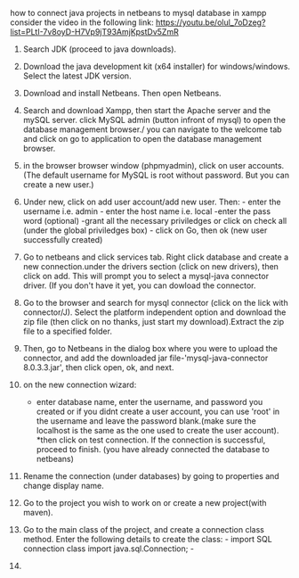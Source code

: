 how to connect java projects in netbeans to mysql database in xampp
consider the video in the following link: https://youtu.be/olul_7oDzeg?list=PLtI-7v8oyD-H7Vp9jT93AmjKpstDv5ZmR

1. Search JDK (proceed to java downloads).
2. Download the java development kit (x64 installer) for windows/windows. Select the latest JDK version.
3. Download and install Netbeans. Then open Netbeans. 
4. Search and download Xampp, then start the Apache server and the mySQL server. click MySQL admin (button infront of mysql) to open the database management browser./ you can navigate to the welcome tab and click on go to application to open the database management browser.
5. in the browser browser window (phpmyadmin), click on user accounts.(The default username for MySQL is root without password. But you can create a new user.)
6. Under new, click on add user account/add new user. Then:
        - enter the username i.e. admin
        - enter the host name i.e. local
        -enter the pass word (optional)
        -grant all the necessary priviledges or click on check all (under the global priviledges box)
        - click on Go, then ok (new user successfully created)
        
7. Go to netbeans and click services tab. Right click database and create a new connection.under the drivers section (click on new drivers), then click on add. This will prompt you to select a mysql-java connector driver. (If you don't have it yet, you can dowload the connector. 
8. Go to the browser and search for mysql connector (click on the lick with connector/J). Select the platform independent option and download the zip file (then click on no thanks, just start my download).Extract the zip file to a specified folder. 
9. Then, go to Netbeans in the dialog box where you were to upload the connector, and add the downloaded jar file-'mysql-java-connector 8.0.3.3.jar', then click open, ok, and next.
10.  on the new connection wizard:
        * enter database name, enter the username, and password you created or if you didnt create a user account, you can use 'root' in the username and leave the password blank.(make sure the localhost is the same as the one used to create the user account).
        *then click on test connection. If the connection is successful, proceed to finish. (you have already connected the database to netbeans)
11. Rename the connection (under databases) by going to properties and change display name.
12. Go to the project you wish to work on or create a new project(with maven).
13. Go to the main class of the project, and create a connection class method. Enter the following details to create the class:
        - import SQL connection class
        import java.sql.Connection;
        - 

14. 
        

